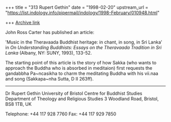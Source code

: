 +++
title = "313 Rupert Gethin"
date = "1998-02-20"
upstream_url = "https://list.indology.info/pipermail/indology/1998-February/010948.html"

+++
[Archive link](https://list.indology.info/pipermail/indology/1998-February/010948.html)

John Ross Carter has published an article:

'Music in the Theravaada Buddhist heritage: in chant, in song, in Sri
Lanka' in _On Understanding Buddhists: Essays on the Theravaada
Tradition in Sri Lanka_ (Albany, NY: SUNY, 1993), 133-52.

The starting point of this article is the story of how Sakka (who wants
to approach the Buddha who is absorbed in meditaion) first requests the
gandabbha Pa~ncasikha to charm the meditating Buddha with his vii.naa
and song (Sakkapa~nha Sutta, D II 263ff).

----------------------
Dr Rupert Gethin
University of Bristol
Centre for Buddhist Studies
Department of Theology and Religious Studies
3 Woodland Road, Bristol, BS8 1TB, UK

Telephone: +44 117 928 7760
Fax: +44 117 929 7850



